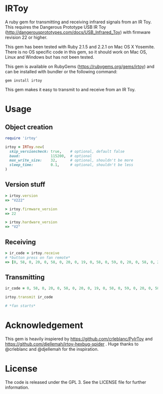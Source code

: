 # IRToy

A ruby gem for transmitting and receiving infrared signals from an IR Toy.
This requires the Dangerous Prototype USB IR Toy (http://dangerousprototypes.com/docs/USB_Infrared_Toy) with firmware revision 22 or higher.

This gem has been tested with Ruby 2.1.5 and 2.2.1 on Mac OS X Yosemite. There is no OS specific code in this gem, so it should work on Mac OS, Linux and Windows but has not been tested.

This gem is available on RubyGems (https://rubygems.org/gems/irtoy) and can be installed with bundler or the following command:
```
gem install irtoy
```

This gem makes it easy to transmit to and receive from an IR Toy.

# Usage

## Object creation

```ruby
require 'irtoy'

irtoy = IRToy.new(
  skip_versioncheck: true,    # optional, default false
  baud:              115200,  # optional
  max_write_size:    32,      # optional, shouldn't be more
  sleep_time:        0.1,     # optional, shouldn't be less
)
```

## Version stuff
```ruby
> irtoy.version
=> "V222"
```

```ruby
> irtoy.firmware_version
=> 22
```

```ruby
> irtoy.hardware_version
=> "V2"
```

## Receiving

```ruby
> ir_code = irtoy.receive
# *button press on fan remote*
=> [0, 58, 0, 20, 0, 58, 0, 20, 0, 19, 0, 58, 0, 59, 0, 20, 0, 58, 0, 20, 0, 19, 0, 58, 0, 20, 0, 59, 0, 19, 0, 58, 0, 19, 0, 59, 0, 19, 0, 59, 0, 59, 0, 20, 0, 18, 1, 119, 0, 58, 0, 21, 0, 57, 0, 21, 0, 18, 0, 59, 0, 58, 0, 21, 0, 57, 0, 21, 0, 17, 0, 60, 0, 19, 0, 59, 0, 19, 0, 58, 0, 20, 0, 59, 0, 19, 0, 58, 0, 57, 0, 22, 0, 19, 1, 118, 0, 57, 0, 22, 0, 56, 0, 22, 0, 19, 0, 58, 0, 57, 0, 22, 0, 56, 0, 22, 0, 19, 0, 58, 0, 20, 0, 58, 0, 20, 0, 58, 0, 20, 0, 58, 0, 20, 0, 58, 0, 57, 0, 22, 0, 18, 1, 120, 0, 56, 0, 22, 0, 56, 0, 22, 0, 17, 0, 60, 0, 56, 0, 22, 0, 56, 0, 22, 0, 17, 0, 60, 0, 20, 0, 58, 0, 19, 0, 58, 0, 19, 0, 59, 0, 18, 0, 60, 0, 56, 0, 22, 0, 17, 255, 255]
```

## Transmitting

```ruby
ir_code = 0, 58, 0, 20, 0, 58, 0, 20, 0, 19, 0, 58, 0, 59, 0, 20, 0, 58, 0, 20, 0, 19, 0, 58, 0, 20, 0, 59, 0, 19, 0, 58, 0, 19, 0, 59, 0, 19, 0, 59, 0, 59, 0, 20, 0, 18, 1, 119, 0, 58, 0, 21, 0, 57, 0, 21, 0, 18, 0, 59, 0, 58, 0, 21, 0, 57, 0, 21, 0, 17, 0, 60, 0, 19, 0, 59, 0, 19, 0, 58, 0, 20, 0, 59, 0, 19, 0, 58, 0, 57, 0, 22, 0, 19, 1, 118, 0, 57, 0, 22, 0, 56, 0, 22, 0, 19, 0, 58, 0, 57, 0, 22, 0, 56, 0, 22, 0, 19, 0, 58, 0, 20, 0, 58, 0, 20, 0, 58, 0, 20, 0, 58, 0, 20, 0, 58, 0, 57, 0, 22, 0, 18, 1, 120, 0, 56, 0, 22, 0, 56, 0, 22, 0, 17, 0, 60, 0, 56, 0, 22, 0, 56, 0, 22, 0, 17, 0, 60, 0, 20, 0, 58, 0, 19, 0, 58, 0, 19, 0, 59, 0, 18, 0, 60, 0, 56, 0, 22, 0, 17, 255, 255]

irtoy.transmit ir_code

# *fan starts*
```

# Acknowledgement

This gem is heavily inspiered by https://github.com/crleblanc/PyIrToy and https://github.com/djellemah/irtoy-hexbug-spider . Huge thanks to @crleblanc and @djellemah for the inspiration.

# License

The code is released under the GPL 3. See the LICENSE file for further information.

